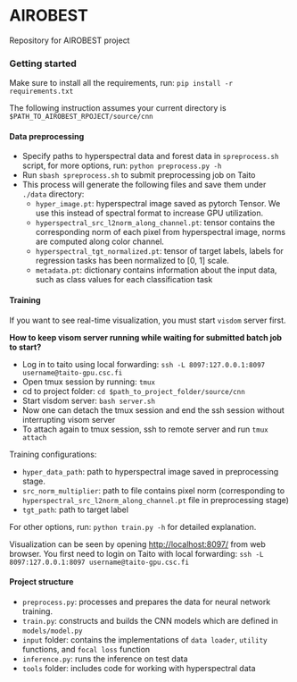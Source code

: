 # AIROBEST
Repository for AIROBEST project

### Getting started
Make sure to install all the requirements, run: `pip install -r requirements.txt`

The following instruction assumes your current directory is `$PATH_TO_AIROBEST_RPOJECT/source/cnn`
#### Data preprocessing
- Specify paths to hyperspectral data and forest data in `spreprocess.sh` script, for more options, run: `python preprocess.py -h`
- Run `sbash spreprocess.sh` to submit preprocessing job on Taito
- This process will generate the following files and save them under `./data` directory:
    * `hyper_image.pt`: hyperspectral image saved as pytorch Tensor. We use this instead of spectral format to increase GPU utilization.
    * `hyperspectral_src_l2norm_along_channel.pt`: tensor contains the corresponding norm of each pixel from hyperspectral image, norms are computed along color channel.
    * `hyperspectral_tgt_normalized.pt`: tensor of target labels, labels for regression tasks has been normalized to [0, 1] scale.
    * `metadata.pt`: dictionary contains information about the input data, such as class values for each classification task
    
#### Training
If you want to see real-time visualization, you must start `visdom` server first.

**How to keep visom server running while waiting for submitted batch job to start?**
- Log in to taito using local forwarding: `ssh -L 8097:127.0.0.1:8097 username@taito-gpu.csc.fi`
- Open tmux session by running: `tmux`
- cd to project folder: `cd $path_to_project_folder/source/cnn`
- Start visdom server: `bash server.sh`
- Now one can detach the tmux session and end the ssh session without interrupting visom server
- To attach again to tmux session, ssh to remote server and run `tmux attach`

Training configurations:
- `hyper_data_path`: path to hyperspectral image saved in preprocessing stage.
- `src_norm_multiplier`: path to file contains pixel norm (corresponding to `hyperspectral_src_l2norm_along_channel.pt` file in preprocessing stage)
- `tgt_path`: path to target label

For other options, run: `python train.py -h` for detailed explanation.

Visualization can be seen by opening [http://localhost:8097/](http://localhost:8097/) from web browser. You first need to login on Taito with local forwarding: `ssh -L 8097:127.0.0.1:8097 username@taito-gpu.csc.fi`

#### Project structure
- `preprocess.py`: processes and prepares the data for neural network training.
- `train.py`: constructs and builds the CNN models which are defined in `models/model.py`
- `input` folder: contains the implementations of `data loader`, `utility` functions, and `focal loss` function 
- `inference.py`: runs the inference on test data
- `tools` folder: includes code for working with hyperspectral data